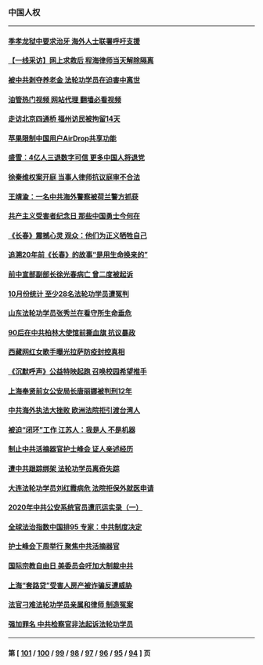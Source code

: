 ### 中国人权
---
#### [季孝龙狱中要求治牙 海外人士联署呼吁支援](../../pages/ncid278/n13863777.md?11111245) 
#### [【一线采访】网上求救后 程海律师当天解除隔离](../../pages/ncid278/n13863363.md?11111245) 
#### [被中共剥夺养老金 法轮功学员在迫害中离世](../../pages/ncid278/n13861877.md?11111245) 
#### [油管热门视频 网站代理 翻墙必看视频](http://150.230.27.170:81/youtube.html?11111245)
#### [走访北京四通桥 福州访民被拘留14天](../../pages/ncid278/n13863183.md?11111245) 
#### [苹果限制中国用户AirDrop共享功能](../../pages/ncid278/n13863173.md?11111245) 
#### [盛雪：4亿人三退数字可信 更多中国人将退党](../../pages/ncid278/n13862928.md?11111245) 
#### [徐秦维权案开庭 当事人律师抗议庭审不合法](../../pages/ncid278/n13862632.md?11111245) 
#### [王靖渝：一名中共海外警察被荷兰警方抓获](../../pages/ncid278/n13862163.md?11111245) 
#### [共产主义受害者纪念日 那些中国勇士今何在](../../pages/ncid278/n13861994.md?11111245) 
#### [《长春》震撼心灵 观众：他们为正义牺牲自己](../../pages/ncid278/n13852078.md?11111245) 
#### [追溯20年前《长春》的故事“是用生命换来的”](../../pages/ncid278/n13851645.md?11111245) 
#### [前中宣部副部长徐光春病亡 曾二度被起诉](../../pages/ncid278/n13857638.md?11111245) 
#### [10月份统计 至少28名法轮功学员遭冤判](../../pages/ncid278/n13861128.md?11111245) 
#### [山东法轮功学员张秀兰在看守所生命垂危](../../pages/ncid278/n13860281.md?11111245) 
#### [90后在中共柏林大使馆前撕血旗 抗议暴政](../../pages/ncid278/n13860258.md?11111245) 
#### [西藏网红女歌手曝光拉萨防疫封控真相](../../pages/ncid278/n13860022.md?11111245) 
#### [《沉默呼声》公益特映起跑  召唤校园希望推手](../../pages/ncid278/n13859756.md?11111245) 
#### [上海奉贤前女公安局长唐丽娜被判刑12年](../../pages/ncid278/n13859528.md?11111245) 
#### [中共海外执法大挫败 欧洲法院拒引渡台湾人](../../pages/ncid278/n13859684.md?11111245) 
#### [被迫“闭环”工作 江苏人：我是人 不是机器](../../pages/ncid278/n13859052.md?11111245) 
#### [制止中共活摘器官护士峰会 证人亲述经历](../../pages/ncid278/n13859007.md?11111245) 
#### [遭中共跟踪绑架 法轮功学员离奇失踪](../../pages/ncid278/n13856504.md?11111245) 
#### [大连法轮功学员刘红霞病危 法院拒保外就医申请](../../pages/ncid278/n13856678.md?11111245) 
#### [2020年中共公安系统官员遭厄运实录（一）](../../pages/ncid278/n13854727.md?11111245) 
#### [全球法治指数中国排95 专家：中共制度决定](../../pages/ncid278/n13855901.md?11111245) 
#### [护士峰会下周举行 聚焦中共活摘器官](../../pages/ncid278/n13855418.md?11111245) 
#### [国际宗教自由日 美委员会吁加大制裁中共](../../pages/ncid278/n13855021.md?11111245) 
#### [上海“套路贷”受害人房产被诈骗反遭威胁](../../pages/ncid278/n13853106.md?11111245) 
#### [法官刁难法轮功学员亲属和律师 制造冤案](../../pages/ncid278/n13853873.md?11111245) 
#### [强加罪名 中共检察官非法起诉法轮功学员](../../pages/ncid278/n13852456.md?11111245) 

---
#### 第 [ [101](./101.md?11111245) / [100](./100.md?11111245) / [99](./99.md?11111245) / [98](./98.md?11111245) / [97](./97.md?11111245) / [96](./96.md?11111245) / [95](./95.md?11111245) / [94](./94.md?11111245) ] 页
